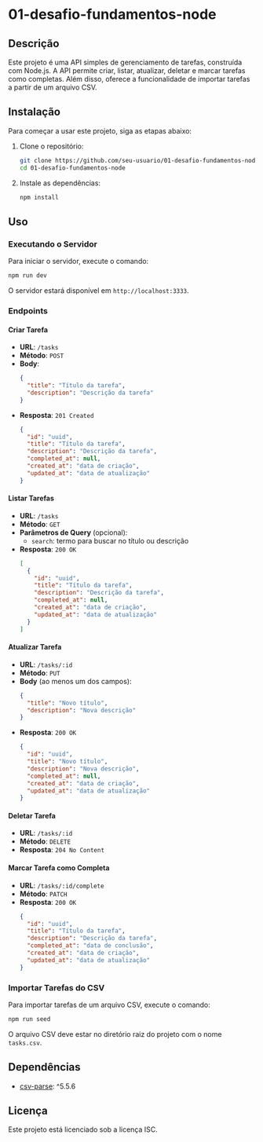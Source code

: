 
# 01-desafio-fundamentos-node

## Descrição

Este projeto é uma API simples de gerenciamento de tarefas, construída com Node.js. A API permite criar, listar, atualizar, deletar e marcar tarefas como completas. Além disso, oferece a funcionalidade de importar tarefas a partir de um arquivo CSV.

## Instalação

Para começar a usar este projeto, siga as etapas abaixo:

1. Clone o repositório:
   ```sh
   git clone https://github.com/seu-usuario/01-desafio-fundamentos-node.git
   cd 01-desafio-fundamentos-node
   ```

2. Instale as dependências:
   ```sh
   npm install
   ```

## Uso

### Executando o Servidor

Para iniciar o servidor, execute o comando:
```sh
npm run dev
```
O servidor estará disponível em `http://localhost:3333`.

### Endpoints

#### Criar Tarefa
- **URL**: `/tasks`
- **Método**: `POST`
- **Body**:
  ```json
  {
    "title": "Título da tarefa",
    "description": "Descrição da tarefa"
  }
  ```
- **Resposta**: `201 Created`
  ```json
  {
    "id": "uuid",
    "title": "Título da tarefa",
    "description": "Descrição da tarefa",
    "completed_at": null,
    "created_at": "data de criação",
    "updated_at": "data de atualização"
  }
  ```

#### Listar Tarefas
- **URL**: `/tasks`
- **Método**: `GET`
- **Parâmetros de Query** (opcional):
  - `search`: termo para buscar no título ou descrição
- **Resposta**: `200 OK`
  ```json
  [
    {
      "id": "uuid",
      "title": "Título da tarefa",
      "description": "Descrição da tarefa",
      "completed_at": null,
      "created_at": "data de criação",
      "updated_at": "data de atualização"
    }
  ]
  ```

#### Atualizar Tarefa
- **URL**: `/tasks/:id`
- **Método**: `PUT`
- **Body** (ao menos um dos campos):
  ```json
  {
    "title": "Novo título",
    "description": "Nova descrição"
  }
  ```
- **Resposta**: `200 OK`
  ```json
  {
    "id": "uuid",
    "title": "Novo título",
    "description": "Nova descrição",
    "completed_at": null,
    "created_at": "data de criação",
    "updated_at": "data de atualização"
  }
  ```

#### Deletar Tarefa
- **URL**: `/tasks/:id`
- **Método**: `DELETE`
- **Resposta**: `204 No Content`

#### Marcar Tarefa como Completa
- **URL**: `/tasks/:id/complete`
- **Método**: `PATCH`
- **Resposta**: `200 OK`
  ```json
  {
    "id": "uuid",
    "title": "Título da tarefa",
    "description": "Descrição da tarefa",
    "completed_at": "data de conclusão",
    "created_at": "data de criação",
    "updated_at": "data de atualização"
  }
  ```

### Importar Tarefas do CSV

Para importar tarefas de um arquivo CSV, execute o comando:
```sh
npm run seed
```
O arquivo CSV deve estar no diretório raiz do projeto com o nome `tasks.csv`.

## Dependências

- [csv-parse](https://www.npmjs.com/package/csv-parse): ^5.5.6

## Licença

Este projeto está licenciado sob a licença ISC.
